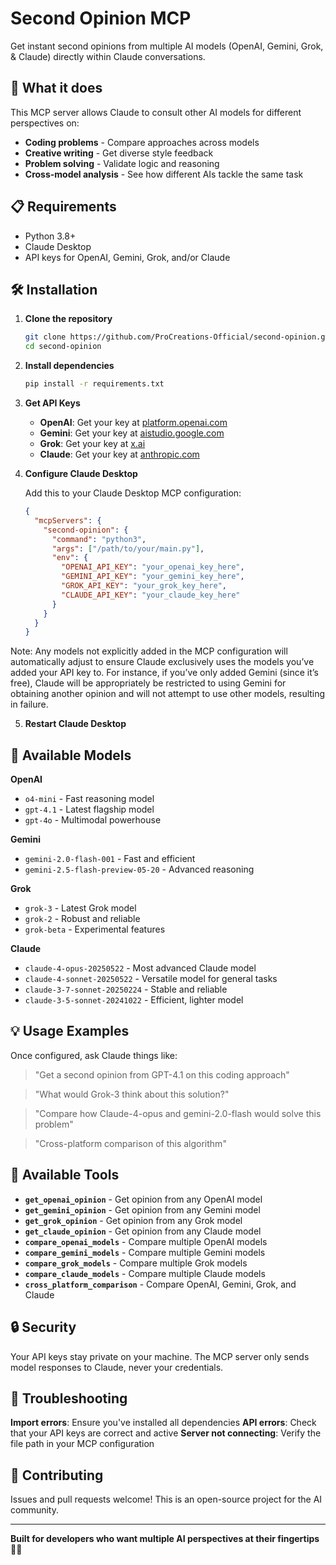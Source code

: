 # Second Opinion MCP

Get instant second opinions from multiple AI models (OpenAI, Gemini, Grok, & Claude) directly within Claude conversations.

## 🚀 What it does

This MCP server allows Claude to consult other AI models for different perspectives on:

* **Coding problems** - Compare approaches across models
* **Creative writing** - Get diverse style feedback
* **Problem solving** - Validate logic and reasoning
* **Cross-model analysis** - See how different AIs tackle the same task

## 📋 Requirements

* Python 3.8+
* Claude Desktop
* API keys for OpenAI, Gemini, Grok, and/or Claude

## 🛠️ Installation

1. **Clone the repository**

   ```bash
   git clone https://github.com/ProCreations-Official/second-opinion.git
   cd second-opinion
   ```

2. **Install dependencies**

   ```bash
   pip install -r requirements.txt
   ```

3. **Get API Keys**

   * **OpenAI**: Get your key at [platform.openai.com](https://platform.openai.com/api-keys)
   * **Gemini**: Get your key at [aistudio.google.com](https://aistudio.google.com/app/apikey)
   * **Grok**: Get your key at [x.ai](https://x.ai/api-keys)
   * **Claude**: Get your key at [anthropic.com](https://anthropic.com/api)

4. **Configure Claude Desktop**

   Add this to your Claude Desktop MCP configuration:

   ```json
   {
     "mcpServers": {
       "second-opinion": {
         "command": "python3",
         "args": ["/path/to/your/main.py"],
         "env": {
           "OPENAI_API_KEY": "your_openai_key_here",
           "GEMINI_API_KEY": "your_gemini_key_here",
           "GROK_API_KEY": "your_grok_key_here",
           "CLAUDE_API_KEY": "your_claude_key_here"
         }
       }
     }
   }
   ```

Note: Any models not explicitly added in the MCP configuration will automatically adjust to ensure Claude exclusively uses the models you’ve added your API key to. For instance, if you’ve only added Gemini (since it’s free), Claude will be appropriately be restricted to using Gemini for obtaining another opinion and will not attempt to use other models, resulting in failure.


5. **Restart Claude Desktop**

## 🎯 Available Models

**OpenAI**

* `o4-mini` - Fast reasoning model
* `gpt-4.1` - Latest flagship model
* `gpt-4o` - Multimodal powerhouse

**Gemini**

* `gemini-2.0-flash-001` - Fast and efficient
* `gemini-2.5-flash-preview-05-20` - Advanced reasoning

**Grok**

* `grok-3` - Latest Grok model
* `grok-2` - Robust and reliable
* `grok-beta` - Experimental features

**Claude**

* `claude-4-opus-20250522` - Most advanced Claude model
* `claude-4-sonnet-20250522` - Versatile model for general tasks
* `claude-3-7-sonnet-20250224` - Stable and reliable
* `claude-3-5-sonnet-20241022` - Efficient, lighter model

## 💡 Usage Examples

Once configured, ask Claude things like:

> "Get a second opinion from GPT-4.1 on this coding approach"

> "What would Grok-3 think about this solution?"

> "Compare how Claude-4-opus and gemini-2.0-flash would solve this problem"

> "Cross-platform comparison of this algorithm"

## 🔧 Available Tools

* **`get_openai_opinion`** - Get opinion from any OpenAI model
* **`get_gemini_opinion`** - Get opinion from any Gemini model
* **`get_grok_opinion`** - Get opinion from any Grok model
* **`get_claude_opinion`** - Get opinion from any Claude model
* **`compare_openai_models`** - Compare multiple OpenAI models
* **`compare_gemini_models`** - Compare multiple Gemini models
* **`compare_grok_models`** - Compare multiple Grok models
* **`compare_claude_models`** - Compare multiple Claude models
* **`cross_platform_comparison`** - Compare OpenAI, Gemini, Grok, and Claude

## 🔒 Security

Your API keys stay private on your machine. The MCP server only sends model responses to Claude, never your credentials.

## 🛟 Troubleshooting

**Import errors**: Ensure you've installed all dependencies
**API errors**: Check that your API keys are correct and active
**Server not connecting**: Verify the file path in your MCP configuration

## 🤝 Contributing

Issues and pull requests welcome! This is an open-source project for the AI community.

---

**Built for developers who want multiple AI perspectives at their fingertips** 🧠✨
